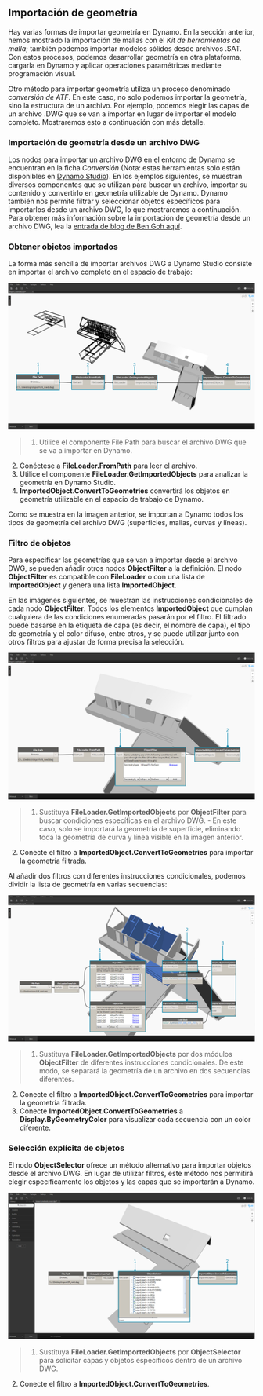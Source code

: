 

## Importación de geometría

Hay varias formas de importar geometría en Dynamo. En la sección anterior, hemos mostrado la importación de mallas con el *Kit de herramientas de malla*; también podemos importar modelos sólidos desde archivos .SAT. Con estos procesos, podemos desarrollar geometría en otra plataforma, cargarla en Dynamo y aplicar operaciones paramétricas mediante programación visual.

Otro método para importar geometría utiliza un proceso denominado *conversión de ATF*. En este caso, no solo podemos importar la geometría, sino la estructura de un archivo. Por ejemplo, podemos elegir las capas de un archivo .DWG que se van a importar en lugar de importar el modelo completo. Mostraremos esto a continuación con más detalle.

### Importación de geometría desde un archivo DWG

Los nodos para importar un archivo DWG en el entorno de Dynamo se encuentran en la ficha *Conversión* (Nota: estas herramientas solo están disponibles en [Dynamo Studio](http://www.autodesk.com/products/dynamo-studio/overview)). En los ejemplos siguientes, se muestran diversos componentes que se utilizan para buscar un archivo, importar su contenido y convertirlo en geometría utilizable de Dynamo. Dynamo también nos permite filtrar y seleccionar objetos específicos para importarlos desde un archivo DWG, lo que mostraremos a continuación. Para obtener más información sobre la importación de geometría desde un archivo DWG, lea la [entrada de blog de Ben Goh aquí](http://dynamobim.org/dwg-import-in-dynamo-studio-0-9-1/).

### Obtener objetos importados

La forma más sencilla de importar archivos DWG a Dynamo Studio consiste en importar el archivo completo en el espacio de trabajo:

![GetImportedObjects](images/5-8/GetImportedObjects.jpg)

> 1. Utilice el componente File Path para buscar el archivo DWG que se va a importar en Dynamo.
2. Conéctese a **FileLoader.FromPath** para leer el archivo.
3. Utilice el componente **FileLoader.GetImportedObjects** para analizar la geometría en Dynamo Studio.
4. **ImportedObject.ConvertToGeometries** convertirá los objetos en geometría utilizable en el espacio de trabajo de Dynamo.

Como se muestra en la imagen anterior, se importan a Dynamo todos los tipos de geometría del archivo DWG (superficies, mallas, curvas y líneas).

### Filtro de objetos

Para especificar las geometrías que se van a importar desde el archivo DWG, se pueden añadir otros nodos **ObjectFilter** a la definición. El nodo **ObjectFilter** es compatible con **FileLoader** o con una lista de **ImportedObject** y genera una lista **ImportedObject**.

En las imágenes siguientes, se muestran las instrucciones condicionales de cada nodo **ObjectFilter**. Todos los elementos **ImportedObject** que cumplan cualquiera de las condiciones enumeradas pasarán por el filtro. El filtrado puede basarse en la etiqueta de capa (es decir, el nombre de capa), el tipo de geometría y el color difuso, entre otros, y se puede utilizar junto con otros filtros para ajustar de forma precisa la selección.

![ObjectFilter1](images/5-8/ObjectFilter01.jpg)

> 1. Sustituya **FileLoader.GetImportedObjects** por **ObjectFilter** para buscar condiciones específicas en el archivo DWG. - En este caso, solo se importará la geometría de superficie, eliminando toda la geometría de curva y línea visible en la imagen anterior.
2. Conecte el filtro a **ImportedObject.ConvertToGeometries** para importar la geometría filtrada.

Al añadir dos filtros con diferentes instrucciones condicionales, podemos dividir la lista de geometría en varias secuencias:

![ObjectFilter2](images/5-8/ObjectFilter02.jpg)

> 1. Sustituya **FileLoader.GetImportedObjects** por dos módulos **ObjectFilter** de diferentes instrucciones condicionales. De este modo, se separará la geometría de un archivo en dos secuencias diferentes.
2. Conecte el filtro a **ImportedObject.ConvertToGeometries** para importar la geometría filtrada.
3. Conecte **ImportedObject.ConvertToGeometries** a **Display.ByGeometryColor** para visualizar cada secuencia con un color diferente.

### Selección explícita de objetos

El nodo **ObjectSelector** ofrece un método alternativo para importar objetos desde el archivo DWG. En lugar de utilizar filtros, este método nos permitirá elegir específicamente los objetos y las capas que se importarán a Dynamo.

![Del punto a la curva](images/5-8/ObjectSelector.jpg)

> 1. Sustituya **FileLoader.GetImportedObjects** por **ObjectSelector** para solicitar capas y objetos específicos dentro de un archivo DWG.
2. Conecte el filtro a **ImportedObject.ConvertToGeometries**.

